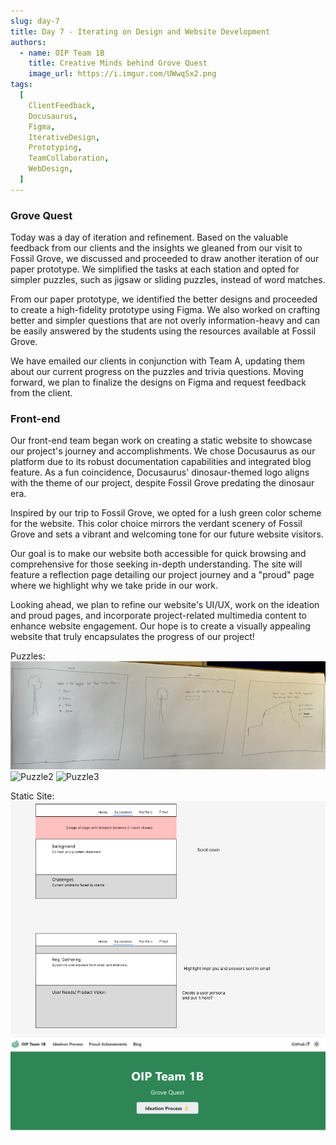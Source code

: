 ```yaml
---
slug: day-7
title: Day 7 - Iterating on Design and Website Development
authors:
  - name: OIP Team 1B
    title: Creative Minds behind Grove Quest
    image_url: https://i.imgur.com/UWwqSx2.png
tags:
  [
    ClientFeedback,
    Docusaurus,
    Figma,
    IterativeDesign,
    Prototyping,
    TeamCollaboration,
    WebDesign,
  ]
---
```


### Grove Quest

Today was a day of iteration and refinement. Based on the valuable feedback from our clients and the insights we gleaned from our visit to Fossil Grove, we discussed and proceeded to draw another iteration of our paper prototype. We simplified the tasks at each station and opted for simpler puzzles, such as jigsaw or sliding puzzles, instead of word matches.

From our paper prototype, we identified the better designs and proceeded to create a high-fidelity prototype using Figma. We also worked on crafting better and simpler questions that are not overly information-heavy and can be easily answered by the students using the resources available at Fossil Grove.

We have emailed our clients in conjunction with Team A, updating them about our current progress on the puzzles and trivia questions. Moving forward, we plan to finalize the designs on Figma and request feedback from the client.

### Front-end

Our front-end team began work on creating a static website to showcase our project's journey and accomplishments. We chose Docusaurus as our platform due to its robust documentation capabilities and integrated blog feature. As a fun coincidence, Docusaurus' dinosaur-themed logo aligns with the theme of our project, despite Fossil Grove predating the dinosaur era.

Inspired by our trip to Fossil Grove, we opted for a lush green color scheme for the website. This color choice mirrors the verdant scenery of Fossil Grove and sets a vibrant and welcoming tone for our future website visitors.

Our goal is to make our website both accessible for quick browsing and comprehensive for those seeking in-depth understanding. The site will feature a reflection page detailing our project journey and a "proud" page where we highlight why we take pride in our work.

Looking ahead, we plan to refine our website's UI/UX, work on the ideation and proud pages, and incorporate project-related multimedia content to enhance website engagement. Our hope is to create a visually appealing website that truly encapsulates the progress of our project!

Puzzles:
![Puzzle1](../static/img/blog/day7_puzzle1.png)
![Puzzle2](../static/img/blog/day7_puzzle2.png)
![Puzzle3](../static/img/blog/day7_puzzle3.png)

Static Site:
![StaticSite1](../static/img/blog/day7_staticsite1.png)
![StaticSite2](../static/img/blog/day7_staticsite2.png)
